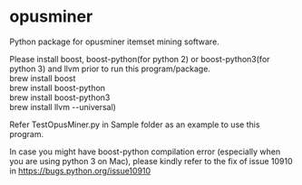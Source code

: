 # opusminer
Python package for opusminer itemset mining software.

Please install boost, boost-python(for python 2) or boost-python3(for python 3) and llvm prior to run this program/package.<br />
brew install boost<br />
brew install boost-python<br />
brew install boost-python3<br />
brew install llvm --universal)<br />

Refer TestOpusMiner.py in Sample folder as an example to use this program.

In case you might have boost-python compilation error (especially when you are using python 3 on Mac),
please kindly refer to the fix of issue 10910 in https://bugs.python.org/issue10910


